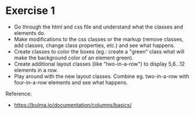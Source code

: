 # Exercise 1

- Go through the html and css file and understand what the classes and elements do.
- Make modifications to the css classes or the markup (remove classes, add classes, change class properties, etc.) and see what happens.
- Create classes to color the boxes (eg.: create a "green" class what will make the background color of an element green).
- Create additional layout classes (like "two-in-a-row") to display 5,6...12 elements in a row.
- Play around with the new layout classes. Combine eg. two-in-a-row with four-in-a-row elements and see what happens.

Reference:
- https://bulma.io/documentation/columns/basics/
